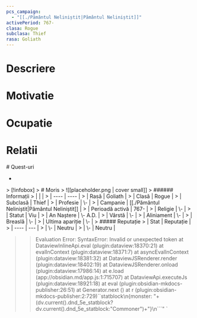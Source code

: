 ```yaml
---
pcs_campaign:
  - "[[./Pământul Neliniștit|Pământul Neliniștit]]"
activePeriod: 767-
clasa: Rogue
subclasa: Thief
rasa: Goliath
---
```

# Descriere
# Motivatie
# Ocupatie
# Relatii
<div><ul class="dataview list-view-ul"></ul></div>
# Quest-uri 
<div><ul class="dataview list-view-ul"><li><span></span></li></ul></div>
> [!infobox]
> # Moris
> ![[placeholder.png | cover small]]
> ###### Informații
> |  |   |
> | ---- | ---- |
> | Rasă | Goliath |
> | Clasă | Rogue |
> | Subclasă | Thief |
> | Profesie | \- |
> | Campanie |  [[./Pământul Neliniștit|Pământul Neliniștit]] |
> | Perioadă activă |  767- |
> | Religie |  \- |
> | Statut | Viu | 
> | An Naștere | \- A.D. |
> | Vârstă | \- |
> | Aliniament | \- |
> | Breaslă | \- |
> | Ultima apariție | \- |
> ##### Reputație
> | Stat |  Reputație |
> | ---- |  --- |
> | \- |  Neutru |
> | \- |  Neutru |


>>
>>Evaluation Error: SyntaxError: Invalid or unexpected token
    at DataviewInlineApi.eval (plugin:dataview:18370:21)
    at evalInContext (plugin:dataview:18371:7)
    at asyncEvalInContext (plugin:dataview:18381:32)
    at DataviewJSRenderer.render (plugin:dataview:18402:19)
    at DataviewJSRenderer.onload (plugin:dataview:17986:14)
    at e.load (app://obsidian.md/app.js:1:715707)
    at DataviewApi.executeJs (plugin:dataview:18921:18)
    at eval (plugin:obsidian-mkdocs-publisher:26:51)
    at Generator.next (<anonymous>)
    at r (plugin:obsidian-mkdocs-publisher:2:729)``statblock\n{monster: "+(dv.current().dnd_5e_statblock?dv.current().dnd_5e_statblock:"Commoner")+"}\n```" `

